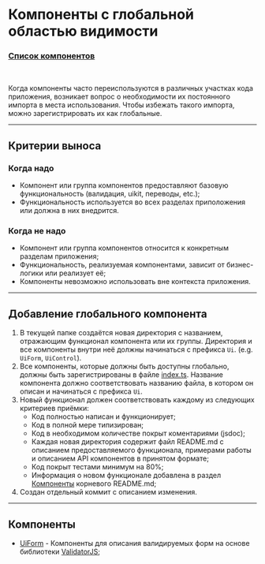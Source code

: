# Компоненты с глобальной областью видимости

### [Список компонентов](#components)

<br>

Когда компоненты часто переиспользуются в различных участках кода приложения, возникает вопрос о необходимости их постоянного импорта в места использования. Чтобы избежать такого импорта, можно зарегистрировать их как глобальные.

---

## Критерии выноса

### Когда надо

- Компонент или группа компонентов предоставляют базовую функциональность (валидация, uikit, переводы, etc.);
- Функциональность используется во всех разделах приположения или должна в них внедрится.

### Когда не надо

- Компонент или группа компонентов относится к конкретным разделам приложения;
- Функциональность, реализуемая компонентами, зависит от бизнес-логики или реализует её;
- Компоненты невозможно использовать вне контекста приложения.

---

## Добавление глобального компонента

1. В текущей папке создаётся новая директория с названием, отражающим функционал компонента или их группы. Директория и все компоненты внутри неё должны начинаться с префикса `Ui`. (e.g. `UiForm`, `UiControl`).
2. Все компоненты, которые должны быть доступны глобально, должны быть зарегистрированы в файле [index.ts](./index.ts). Название компонента должно соответствовать названию файла, в котором он описан и начинаться с префикса `Ui`.
3. Новый функционал должен соответствовать каждому из следующих критериев приёмки:
   - Код полностью написан и функционирует;
   - Код в полной мере типизирован;
   - Код в необходимом количестве покрыт коментариями (jsdoc);
   - Каждая новая директория содержит файл README.md с описанием предоставляемого функционала, примерами работы и описанием API компонентов в принятом формате;
   - Код покрыт тестами минимум на 80%;
   - Информация о новом функционале добавлена в раздел [Компоненты](#components) корневого README.md;
4. Создан отдельный коммит с описанием изменения.

---

## Компоненты <a href="#components"></a>

- [UiForm](./UiForm/README.md) - Компоненты для описания валидируемых форм на основе библиотеки [ValidatorJS](https://github.com/mikeerickson/validatorjs);
